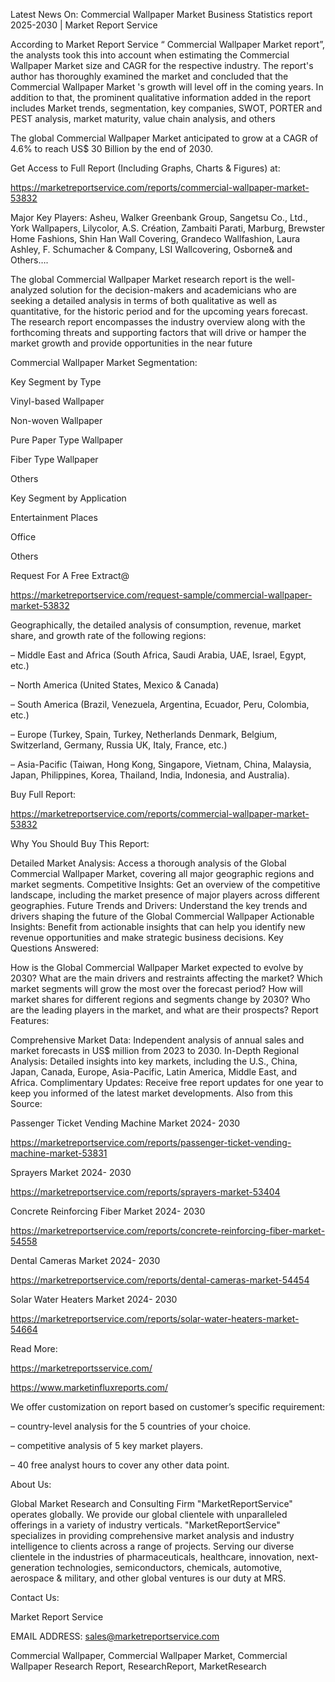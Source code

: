 Latest News On: Commercial Wallpaper Market Business Statistics report 2025-2030 | Market Report Service

According to Market Report Service “ Commercial Wallpaper Market report”, the analysts took this into account when estimating the Commercial Wallpaper Market size and CAGR for the respective industry. The report's author has thoroughly examined the market and concluded that the Commercial Wallpaper Market 's growth will level off in the coming years. In addition to that, the prominent qualitative information added in the report includes Market trends, segmentation, key companies, SWOT, PORTER and PEST analysis, market maturity, value chain analysis, and others

The global Commercial Wallpaper Market anticipated to grow at a CAGR of 4.6% to reach US$ 30 Billion by the end of 2030.

Get Access to Full Report (Including Graphs, Charts & Figures) at:

https://marketreportservice.com/reports/commercial-wallpaper-market-53832

Major Key Players: Asheu, Walker Greenbank Group, Sangetsu Co., Ltd., York Wallpapers, Lilycolor, A.S. Création, Zambaiti Parati, Marburg, Brewster Home Fashions, Shin Han Wall Covering, Grandeco Wallfashion, Laura Ashley, F. Schumacher & Company, LSI Wallcovering, Osborne& and Others….

The global Commercial Wallpaper Market research report is the well-analyzed solution for the decision-makers and academicians who are seeking a detailed analysis in terms of both qualitative as well as quantitative, for the historic period and for the upcoming years forecast. The research report encompasses the industry overview along with the forthcoming threats and supporting factors that will drive or hamper the market growth and provide opportunities in the near future

Commercial Wallpaper Market Segmentation:

Key Segment by Type

Vinyl-based Wallpaper

Non-woven Wallpaper

Pure Paper Type Wallpaper

Fiber Type Wallpaper

Others

Key Segment by Application

Entertainment Places

Office

Others

Request For A Free Extract@

https://marketreportservice.com/request-sample/commercial-wallpaper-market-53832

Geographically, the detailed analysis of consumption, revenue, market share, and growth rate of the following regions:

– Middle East and Africa (South Africa, Saudi Arabia, UAE, Israel, Egypt, etc.)

– North America (United States, Mexico & Canada)

– South America (Brazil, Venezuela, Argentina, Ecuador, Peru, Colombia, etc.)

– Europe (Turkey, Spain, Turkey, Netherlands Denmark, Belgium, Switzerland, Germany, Russia UK, Italy, France, etc.)

– Asia-Pacific (Taiwan, Hong Kong, Singapore, Vietnam, China, Malaysia, Japan, Philippines, Korea, Thailand, India, Indonesia, and Australia).

Buy Full Report:

https://marketreportservice.com/reports/commercial-wallpaper-market-53832

Why You Should Buy This Report:

Detailed Market Analysis: Access a thorough analysis of the Global Commercial Wallpaper Market, covering all major geographic regions and market segments.
Competitive Insights: Get an overview of the competitive landscape, including the market presence of major players across different geographies.
Future Trends and Drivers: Understand the key trends and drivers shaping the future of the Global Commercial Wallpaper
Actionable Insights: Benefit from actionable insights that can help you identify new revenue opportunities and make strategic business decisions.
Key Questions Answered:

How is the Global Commercial Wallpaper Market expected to evolve by 2030?
What are the main drivers and restraints affecting the market?
Which market segments will grow the most over the forecast period?
How will market shares for different regions and segments change by 2030?
Who are the leading players in the market, and what are their prospects?
Report Features:

Comprehensive Market Data: Independent analysis of annual sales and market forecasts in US$ million from 2023 to 2030.
In-Depth Regional Analysis: Detailed insights into key markets, including the U.S., China, Japan, Canada, Europe, Asia-Pacific, Latin America, Middle East, and Africa.
Complimentary Updates: Receive free report updates for one year to keep you informed of the latest market developments.
Also from this Source:

Passenger Ticket Vending Machine Market 2024- 2030

https://marketreportservice.com/reports/passenger-ticket-vending-machine-market-53831

Sprayers Market 2024- 2030

https://marketreportservice.com/reports/sprayers-market-53404

Concrete Reinforcing Fiber Market 2024- 2030

https://marketreportservice.com/reports/concrete-reinforcing-fiber-market-54558

Dental Cameras Market 2024- 2030

https://marketreportservice.com/reports/dental-cameras-market-54454

Solar Water Heaters Market 2024- 2030

https://marketreportservice.com/reports/solar-water-heaters-market-54664

Read More:

https://marketreportsservice.com/

https://www.marketinfluxreports.com/

We offer customization on report based on customer’s specific requirement:

– country-level analysis for the 5 countries of your choice.

– competitive analysis of 5 key market players.

– 40 free analyst hours to cover any other data point.

About Us:

Global Market Research and Consulting Firm "MarketReportService" operates globally. We provide our global clientele with unparalleled offerings in a variety of industry verticals. "MarketReportService" specializes in providing comprehensive market analysis and industry intelligence to clients across a range of projects. Serving our diverse clientele in the industries of pharmaceuticals, healthcare, innovation, next-generation technologies, semiconductors, chemicals, automotive, aerospace & military, and other global ventures is our duty at MRS.

Contact Us:

Market Report Service

EMAIL ADDRESS: sales@marketreportservice.com

Commercial Wallpaper, Commercial Wallpaper Market, Commercial Wallpaper Research Report, ResearchReport, MarketResearch
